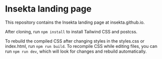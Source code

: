 # Insekta landing page

This repository contains the Insekta landing page at insekta.github.io.

After cloning, run `npm install` to install Tailwind CSS and postcss.

To rebuild the compiled CSS after changing styles in the styles.css or
index.html, run `npm run build`. To recompile CSS while editing files, you
can run `npm run dev`, which will look for changes and rebuild automatically.
